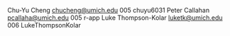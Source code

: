 Chu-Yu Cheng chucheng@umich.edu 005 chuyu6031
Peter Callahan pcallaha@umich.edu 005 r-app
Luke Thompson-Kolar luketk@umich.edu 006 LukeThompsonKolar
